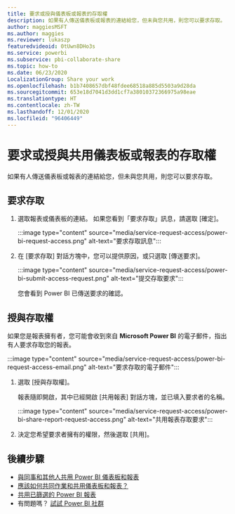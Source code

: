 ```yaml
---
title: 要求或授與儀表板或報表的存取權
description: 如果有人傳送儀表板或報表的連結給您，但未與您共用，則您可以要求存取。
author: maggiesMSFT
ms.author: maggies
ms.reviewer: lukaszp
featuredvideoid: 0tUwn8DHo3s
ms.service: powerbi
ms.subservice: pbi-collaborate-share
ms.topic: how-to
ms.date: 06/23/2020
LocalizationGroup: Share your work
ms.openlocfilehash: b1b7408657dbf48fdee68518a885d5503a9d28da
ms.sourcegitcommit: 653e18d7041d3dd1cf7a38010372366975a98eae
ms.translationtype: HT
ms.contentlocale: zh-TW
ms.lasthandoff: 12/01/2020
ms.locfileid: "96406449"
---
```

# <a name="request-or-grant-access-to-shared-dashboards-or-reports"></a>要求或授與共用儀表板或報表的存取權

如果有人傳送儀表板或報表的連結給您，但未與您共用，則您可以要求存取。 

## <a name="request-access"></a>要求存取

1. 選取報表或儀表板的連結。 如果您看到「要求存取」訊息，請選取 [確定]。

    :::image type="content" source="media/service-request-access/power-bi-request-access.png" alt-text="要求存取訊息":::

1. 在 [要求存取] 對話方塊中，您可以提供原因，或只選取 [傳送要求]。

    :::image type="content" source="media/service-request-access/power-bi-submit-access-request.png" alt-text="提交存取要求":::

    您會看到 Power BI 已傳送要求的確認。

## <a name="grant-access"></a>授與存取權

如果您是報表擁有者，您可能會收到來自 **Microsoft Power BI** 的電子郵件，指出有人要求存取您的報表。

:::image type="content" source="media/service-request-access/power-bi-request-access-email.png" alt-text="要求存取的電子郵件":::

1. 選取 [授與存取權]。

    報表隨即開啟，其中已經開啟 [共用報表] 對話方塊，並已填入要求者的名稱。

    :::image type="content" source="media/service-request-access/power-bi-share-report-request-access.png" alt-text="共用報表存取要求":::

1. 決定您希望要求者擁有的權限，然後選取 [共用]。

## <a name="next-steps"></a>後續步驟

- [與同事和其他人共用 Power BI 儀表板和報表](service-share-dashboards.md)
- [應該如何共同作業和共用儀表板和報表？](service-how-to-collaborate-distribute-dashboards-reports.md)
- [共用已篩選的 Power BI 報表](service-share-reports.md)
- 有問題嗎？ [試試 Power BI 社群](https://community.powerbi.com/)
